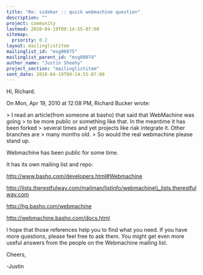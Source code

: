 ```yaml
---
title: "Re: sidebar :: quick webmachine question"
description: ""
project: community
lastmod: 2010-04-19T09:14:55-07:00
sitemap:
  priority: 0.2
layout: mailinglistitem
mailinglist_id: "msg00075"
mailinglist_parent_id: "msg00074"
author_name: "Justin Sheehy"
project_section: "mailinglistitem"
sent_date: 2010-04-19T09:14:55-07:00
---
```



Hi, Richard.

On Mon, Apr 19, 2010 at 12:08 PM, Richard Bucker  wrote:

&gt; I read an article(from someone at basho) that said that WebMachine was going
&gt; to be more public or something like that. In the meantime it has been forked
&gt; several times and yet projects like riak integrate it. Other branches are
&gt; many months old.
&gt; So would the real webmachine please stand up.

Webmachine has been public for some time.

It has its own mailing list and repo:

http://www.basho.com/developers.html#Webmachine

http://lists.therestfulway.com/mailman/listinfo/webmachine\\_lists.therestfulway.com

http://hg.basho.com/webmachine

http://webmachine.basho.com/docs.html

I hope that those references help you to find what you need. If you
have more questions, please feel free to ask them. You might get even
more useful answers from the people on the Webmachine mailing list.

Cheers,

-Justin

